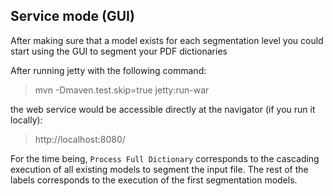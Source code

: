## Service mode (GUI)

After making sure that a model exists for each segmentation level you could start using the GUI to segment your PDF dictionaries

After running jetty with the following command:
> mvn -Dmaven.test.skip=true jetty:run-war

the web service would be accessible directly at the navigator (if you run it locally):
> http://localhost:8080/

For the time being, `Process Full Dictionary` corresponds to the cascading execution of all existing models to segment the input file. The rest of the labels corresponds to the execution of the first  segmentation models.   

